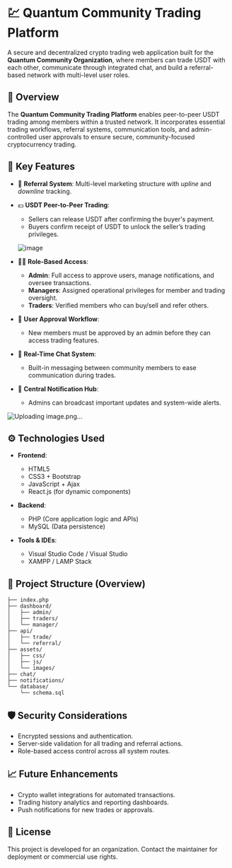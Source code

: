 
# 💹 Quantum Community Trading Platform

A secure and decentralized crypto trading web application built for the **Quantum Community Organization**, where members can trade USDT with each other, communicate through integrated chat, and build a referral-based network with multi-level user roles.

## 🚀 Overview

The **Quantum Community Trading Platform** enables peer-to-peer USDT trading among members within a trusted network. It incorporates essential trading workflows, referral systems, communication tools, and admin-controlled user approvals to ensure secure, community-focused cryptocurrency trading.

## 🧠 Key Features

* 🔁 **Referral System**: Multi-level marketing structure with *upline* and *downline* tracking.
* 💵 **USDT Peer-to-Peer Trading**:

  * Sellers can release USDT after confirming the buyer's payment.
  * Buyers confirm receipt of USDT to unlock the seller’s trading privileges.
 
  ![image](https://github.com/user-attachments/assets/3b8b2a8c-4b8a-461d-bd7d-7162960af288)

* 🧑‍💼 **Role-Based Access**:

  * **Admin**: Full access to approve users, manage notifications, and oversee transactions.
  * **Managers**: Assigned operational privileges for member and trading oversight.
  * **Traders**: Verified members who can buy/sell and refer others.
* 🔐 **User Approval Workflow**:

  * New members must be approved by an admin before they can access trading features.
* 💬 **Real-Time Chat System**:

  * Built-in messaging between community members to ease communication during trades.
* 🔔 **Central Notification Hub**:

  * Admins can broadcast important updates and system-wide alerts.



![Uploading image.png…]()


## ⚙️ Technologies Used

* **Frontend**:

  * HTML5
  * CSS3 + Bootstrap
  * JavaScript + Ajax
  * React.js (for dynamic components)

* **Backend**:

  * PHP (Core application logic and APIs)
  * MySQL (Data persistence)

* **Tools & IDEs**:

  * Visual Studio Code / Visual Studio
  * XAMPP / LAMP Stack

## 📁 Project Structure (Overview)

```
├── index.php
├── dashboard/
│   ├── admin/
│   ├── traders/
│   └── manager/
├── api/
│   ├── trade/
│   └── referral/
├── assets/
│   ├── css/
│   ├── js/
│   └── images/
├── chat/
├── notifications/
└── database/
    └── schema.sql
```

## 🛡️ Security Considerations

* Encrypted sessions and authentication.
* Server-side validation for all trading and referral actions.
* Role-based access control across all system routes.

## 📈 Future Enhancements

* Crypto wallet integrations for automated transactions.
* Trading history analytics and reporting dashboards.
* Push notifications for new trades or approvals.

## 📜 License

This project is developed for an organization. Contact the maintainer for deployment or commercial use rights.




